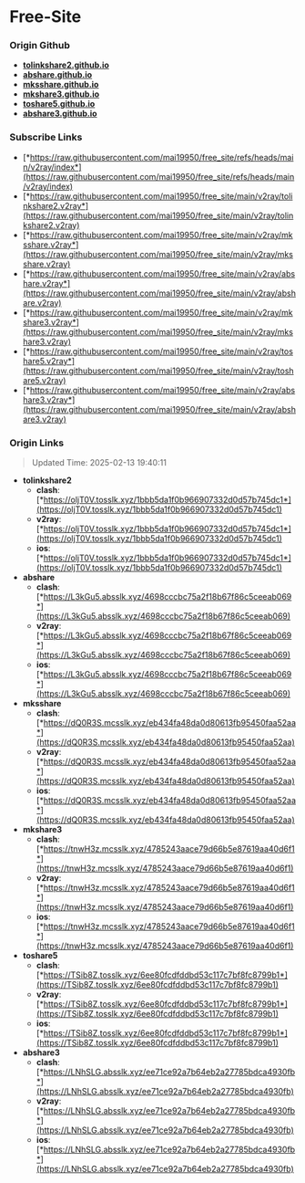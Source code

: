 # Free-Site

### Origin Github

- [**tolinkshare2.github.io**](https://github.com/tolinkshare2/tolinkshare2.github.io)
- [**abshare.github.io**](https://github.com/abshare/abshare.github.io)
- [**mksshare.github.io**](https://github.com/mksshare/mksshare.github.io)
- [**mkshare3.github.io**](https://github.com/mkshare3/mkshare3.github.io)
- [**toshare5.github.io**](https://github.com/toshare5/toshare5.github.io)
- [**abshare3.github.io**](https://github.com/abshare3/abshare3.github.io)

### Subscribe Links

- [*https://raw.githubusercontent.com/mai19950/free_site/refs/heads/main/v2ray/index*](https://raw.githubusercontent.com/mai19950/free_site/refs/heads/main/v2ray/index)
- [*https://raw.githubusercontent.com/mai19950/free_site/main/v2ray/tolinkshare2.v2ray*](https://raw.githubusercontent.com/mai19950/free_site/main/v2ray/tolinkshare2.v2ray)
- [*https://raw.githubusercontent.com/mai19950/free_site/main/v2ray/mksshare.v2ray*](https://raw.githubusercontent.com/mai19950/free_site/main/v2ray/mksshare.v2ray)
- [*https://raw.githubusercontent.com/mai19950/free_site/main/v2ray/abshare.v2ray*](https://raw.githubusercontent.com/mai19950/free_site/main/v2ray/abshare.v2ray)
- [*https://raw.githubusercontent.com/mai19950/free_site/main/v2ray/mkshare3.v2ray*](https://raw.githubusercontent.com/mai19950/free_site/main/v2ray/mkshare3.v2ray)
- [*https://raw.githubusercontent.com/mai19950/free_site/main/v2ray/toshare5.v2ray*](https://raw.githubusercontent.com/mai19950/free_site/main/v2ray/toshare5.v2ray)
- [*https://raw.githubusercontent.com/mai19950/free_site/main/v2ray/abshare3.v2ray*](https://raw.githubusercontent.com/mai19950/free_site/main/v2ray/abshare3.v2ray)

### Origin Links

> Updated Time: 2025-02-13 19:40:11

- **tolinkshare2**
  - **clash**: [*https://oljT0V.tosslk.xyz/1bbb5da1f0b966907332d0d57b745dc1*](https://oljT0V.tosslk.xyz/1bbb5da1f0b966907332d0d57b745dc1)
  - **v2ray**: [*https://oljT0V.tosslk.xyz/1bbb5da1f0b966907332d0d57b745dc1*](https://oljT0V.tosslk.xyz/1bbb5da1f0b966907332d0d57b745dc1)
  - **ios**: [*https://oljT0V.tosslk.xyz/1bbb5da1f0b966907332d0d57b745dc1*](https://oljT0V.tosslk.xyz/1bbb5da1f0b966907332d0d57b745dc1)
- **abshare**
  - **clash**: [*https://L3kGu5.absslk.xyz/4698cccbc75a2f18b67f86c5ceeab069*](https://L3kGu5.absslk.xyz/4698cccbc75a2f18b67f86c5ceeab069)
  - **v2ray**: [*https://L3kGu5.absslk.xyz/4698cccbc75a2f18b67f86c5ceeab069*](https://L3kGu5.absslk.xyz/4698cccbc75a2f18b67f86c5ceeab069)
  - **ios**: [*https://L3kGu5.absslk.xyz/4698cccbc75a2f18b67f86c5ceeab069*](https://L3kGu5.absslk.xyz/4698cccbc75a2f18b67f86c5ceeab069)
- **mksshare**
  - **clash**: [*https://dQ0R3S.mcsslk.xyz/eb434fa48da0d80613fb95450faa52aa*](https://dQ0R3S.mcsslk.xyz/eb434fa48da0d80613fb95450faa52aa)
  - **v2ray**: [*https://dQ0R3S.mcsslk.xyz/eb434fa48da0d80613fb95450faa52aa*](https://dQ0R3S.mcsslk.xyz/eb434fa48da0d80613fb95450faa52aa)
  - **ios**: [*https://dQ0R3S.mcsslk.xyz/eb434fa48da0d80613fb95450faa52aa*](https://dQ0R3S.mcsslk.xyz/eb434fa48da0d80613fb95450faa52aa)
- **mkshare3**
  - **clash**: [*https://tnwH3z.mcsslk.xyz/4785243aace79d66b5e87619aa40d6f1*](https://tnwH3z.mcsslk.xyz/4785243aace79d66b5e87619aa40d6f1)
  - **v2ray**: [*https://tnwH3z.mcsslk.xyz/4785243aace79d66b5e87619aa40d6f1*](https://tnwH3z.mcsslk.xyz/4785243aace79d66b5e87619aa40d6f1)
  - **ios**: [*https://tnwH3z.mcsslk.xyz/4785243aace79d66b5e87619aa40d6f1*](https://tnwH3z.mcsslk.xyz/4785243aace79d66b5e87619aa40d6f1)
- **toshare5**
  - **clash**: [*https://TSib8Z.tosslk.xyz/6ee80fcdfddbd53c117c7bf8fc8799b1*](https://TSib8Z.tosslk.xyz/6ee80fcdfddbd53c117c7bf8fc8799b1)
  - **v2ray**: [*https://TSib8Z.tosslk.xyz/6ee80fcdfddbd53c117c7bf8fc8799b1*](https://TSib8Z.tosslk.xyz/6ee80fcdfddbd53c117c7bf8fc8799b1)
  - **ios**: [*https://TSib8Z.tosslk.xyz/6ee80fcdfddbd53c117c7bf8fc8799b1*](https://TSib8Z.tosslk.xyz/6ee80fcdfddbd53c117c7bf8fc8799b1)
- **abshare3**
  - **clash**: [*https://LNhSLG.absslk.xyz/ee71ce92a7b64eb2a27785bdca4930fb*](https://LNhSLG.absslk.xyz/ee71ce92a7b64eb2a27785bdca4930fb)
  - **v2ray**: [*https://LNhSLG.absslk.xyz/ee71ce92a7b64eb2a27785bdca4930fb*](https://LNhSLG.absslk.xyz/ee71ce92a7b64eb2a27785bdca4930fb)
  - **ios**: [*https://LNhSLG.absslk.xyz/ee71ce92a7b64eb2a27785bdca4930fb*](https://LNhSLG.absslk.xyz/ee71ce92a7b64eb2a27785bdca4930fb)
